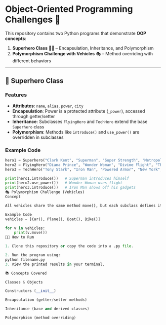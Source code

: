 # Object-Oriented Programming Challenges 🚀

This repository contains two Python programs that demonstrate **OOP concepts**:  
1. **Superhero Class** 🦸‍♂️ – Encapsulation, Inheritance, and Polymorphism  
2. **Polymorphism Challenge with Vehicles** 🎭 – Method overriding with different behaviors  

---

## 🦸 Superhero Class

### Features
- **Attributes**: `name`, `alias`, `power`, `city`
- **Encapsulation**: Power is a protected attribute (`_power`), accessed through getter/setter
- **Inheritance**: Subclasses `FlyingHero` and `TechHero` extend the base `Superhero` class
- **Polymorphism**: Methods like `introduce()` and `use_power()` are overridden in subclasses

### Example Code
```python
hero1 = Superhero("Clark Kent", "Superman", "Super Strength", "Metropolis")
hero2 = FlyingHero("Diana Prince", "Wonder Woman", "Divine Flight", "Themyscira", 1200)
hero3 = TechHero("Tony Stark", "Iron Man", "Powered Armor", "New York", ["Repulsors", "Missiles", "AI"])

print(hero1.introduce())   # Superman introduces himself
print(hero2.use_power())   # Wonder Woman uses flight
print(hero3.introduce())   # Iron Man shows off his gadgets
🎭 Polymorphism Challenge (Vehicles)
Concept

All vehicles share the same method move(), but each subclass defines it differently.

Example Code
vehicles = [Car(), Plane(), Boat(), Bike()]

for v in vehicles:
    print(v.move())
🧑‍💻 How to Run

1. Clone this repository or copy the code into a .py file.

2. Run the program using:
python filename.py
3. View the printed results in your terminal.

📚 Concepts Covered

Classes & Objects

Constructors (__init__)

Encapsulation (getter/setter methods)

Inheritance (base and derived classes)

Polymorphism (method overriding)